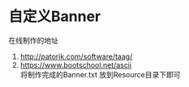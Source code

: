 # 自定义Banner

在线制作的地址  
1. http://patorjk.com/software/taag/  
2. https://www.bootschool.net/ascii  
将制作完成的Banner.txt 放到Resource目录下即可